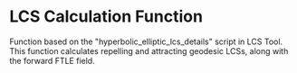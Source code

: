 # LCS Calculation Function

Function based on the "hyperbolic_elliptic_lcs_details" script in LCS Tool. This function calculates repelling and attracting geodesic LCSs, along with the forward FTLE field. 

